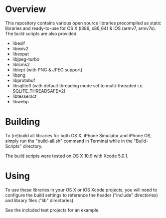 Overview
========

This repository contains various open source libraries precompiled as static libraries and ready-to-use for OS X (i386, x86_64) & iOS (armv7, armv7s). The build scripts are also provided.

* libexif
* libexiv2
* libexpat
* libjpeg-turbo
* liblcms2
* liblept (with PNG & JPEG support)
* libpng
* libprotobuf
* libsqlite3 (with default threading mode set to multi-threaded i.e. SQLITE_THREADSAFE=2)
* libtesseract
* libwebp

Building
========

To (re)build all libraries for both OS X, iPhone Simulator and iPhone OS, simply run the "build-all.sh" command in Terminal while in the "Build-Scripts" directory.

The build scripts were tested on OS X 10.9 with Xcode 5.0.1.

Using
=====

To use these libraries in your OS X or iOS Xcode projects, you will need to configure the build settings to reference the header ("include" directories) and library files ("lib" directories).

See the included test projects for an example.
